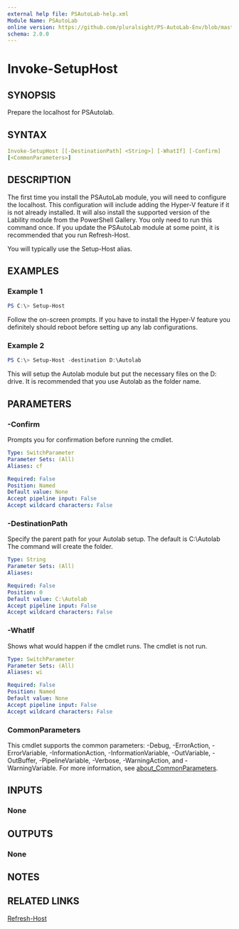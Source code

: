 ```yaml
---
external help file: PSAutoLab-help.xml
Module Name: PSAutoLab
online version: https://github.com/pluralsight/PS-AutoLab-Env/blob/master/docs/Invoke-SetupHost.md
schema: 2.0.0
---
```


# Invoke-SetupHost

## SYNOPSIS

Prepare the localhost for PSAutolab.

## SYNTAX

```yaml
Invoke-SetupHost [[-DestinationPath] <String>] [-WhatIf] [-Confirm]
[<CommonParameters>]
```

## DESCRIPTION

The first time you install the PSAutoLab module, you will need to configure the localhost. This configuration will include adding the Hyper-V feature if it is not already installed. It will also install the supported version of the Lability module from the PowerShell Gallery. You only need to run this command once. If you update the PSAutoLab module at some point, it is recommended that you run Refresh-Host.

You will typically use the Setup-Host alias.

## EXAMPLES

### Example 1

```powershell
PS C:\> Setup-Host
```

Follow the on-screen prompts. If you have to install the Hyper-V feature you definitely should reboot before setting up any lab configurations.

### Example 2

```powershell
PS C:\> Setup-Host -destination D:\Autolab
```

This will setup the Autolab module but put the necessary files on the D: drive. It is recommended that you use Autolab as the folder name.

## PARAMETERS

### -Confirm

Prompts you for confirmation before running the cmdlet.

```yaml
Type: SwitchParameter
Parameter Sets: (All)
Aliases: cf

Required: False
Position: Named
Default value: None
Accept pipeline input: False
Accept wildcard characters: False
```

### -DestinationPath

Specify the parent path for your Autolab setup.
The default is C:\Autolab
The command will create the folder.

```yaml
Type: String
Parameter Sets: (All)
Aliases:

Required: False
Position: 0
Default value: C:\Autolab
Accept pipeline input: False
Accept wildcard characters: False
```

### -WhatIf

Shows what would happen if the cmdlet runs.
The cmdlet is not run.

```yaml
Type: SwitchParameter
Parameter Sets: (All)
Aliases: wi

Required: False
Position: Named
Default value: None
Accept pipeline input: False
Accept wildcard characters: False
```

### CommonParameters

This cmdlet supports the common parameters: -Debug, -ErrorAction, -ErrorVariable, -InformationAction, -InformationVariable, -OutVariable, -OutBuffer, -PipelineVariable, -Verbose, -WarningAction, and -WarningVariable. For more information, see [about_CommonParameters](http://go.microsoft.com/fwlink/?LinkID=113216).

## INPUTS

### None

## OUTPUTS

### None

## NOTES

## RELATED LINKS

[Refresh-Host](Invoke-RefreshHost.md)
